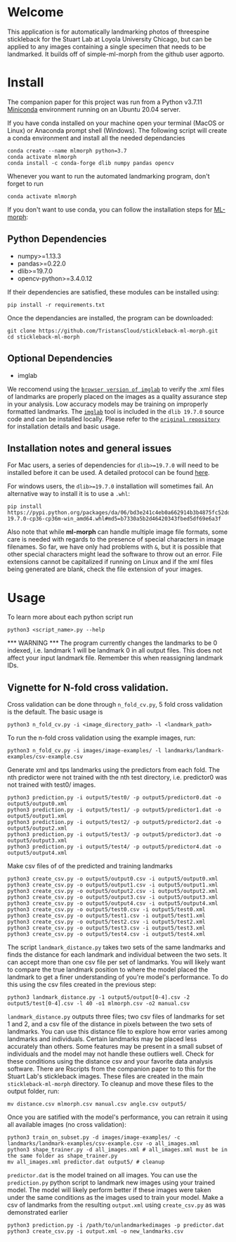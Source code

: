 # Welcome

This application is for automatically landmarking photos of threespine stickleback for the Stuart Lab at Loyola University Chicago, but can be applied to any images containing a single specimen that needs to be landmarked. It builds off of simple-ml-morph from the github user agporto.

# Install

The companion paper for this project was run from a Python v3.7.11 [Miniconda](https://docs.conda.io/en/latest/miniconda.html) environment running on an Ubuntu 20.04 server.
  
If you have conda installed on your machine open your terminal (MacOS or Linux) or Anaconda prompt shell (Windows). The following script will create a conda environment and install all the needed dependancies
```
conda create --name mlmorph python=3.7
conda activate mlmorph
conda install -c conda-forge dlib numpy pandas opencv
```
Whenever you want to run the automated landmarking program, don't forget to run 
```
conda activate mlmorph
```

If you don't want to use conda, you can follow the installation steps for [ML-morph](https://github.com/agporto/ml-morph):

## Python Dependencies

- numpy>=1.13.3
- pandas>=0.22.0
- dlib>=19.7.0
- opencv-python>=3.4.0.12

If their dependencies are satisfied, these modules can be installed using:
```
pip install -r requirements.txt
```

Once the dependancies are installed, the program can be downloaded:
```
git clone https://github.com/TristansCloud/stickleback-ml-morph.git
cd stickleback-ml-morph
```

## Optional Dependencies
- imglab

We reccomend using the [`browser version of imglab`](https://imglab.in/) to verify the .xml files of landmarks are properly placed on the images as a quality assurance step in your analysis. Low accuracy models may be training on improperly formatted landmarks. The [`imglab`](https://github.com/davisking/dlib/tree/master/tools/imglab) tool is included in the `dlib 19.7.0` source code and can be installed locally. 
Please refer to the [`original repository`](https://github.com/davisking/dlib/tree/master/tools/imglab) for installation details and basic usage.

## Installation notes and general issues
For Mac users, a series of dependencies for `dlib>=19.7.0` will need to be installed before it can be used. A detailed protocol can be found [here](https://medium.com/@210/install-dlib-on-mac-ff9f4d03ad8).

For windows users, the `dlib>=19.7.0` installation will sometimes fail. An alternative way to install it is to use a `.whl`:
    
    pip install https://pypi.python.org/packages/da/06/bd3e241c4eb0a662914b3b4875fc52dd176a9db0d4a2c915ac2ad8800e9e/dlib-19.7.0-cp36-cp36m-win_amd64.whl#md5=b7330a5b2d46420343fbed5df69e6a3f
    
Also note that while **ml-morph** can handle multiple image file formats, some care is needed with regards to the presence of special characters in image filenames. So far, we have only had problems with `&`, but it is possible that other special characters might lead the software to throw out an error. File extensions cannot be capitalized if running on Linux and if the xml files being generated are blank, check the file extension of your images.


# Usage

To learn more about each python script run
```
python3 <script_name>.py --help
```
*** WARNING *** The program currently changes the landmarks to be 0 indexed, i.e. landmark 1 will be landmark 0 in all output files. This does not affect your input landmark file. Remember this when reassigning landmark IDs.

## Vignette for N-fold cross validation.
Cross validation can be done through `n_fold_cv.py`, 5 fold cross validation is the default. The basic usage is
```
python3 n_fold_cv.py -i <image_directory_path> -l <landmark_path>
```
To run the n-fold cross validation using the example images, run:
```
python3 n_fold_cv.py -i images/image-examples/ -l landmarks/landmark-examples/csv-example.csv
```
  
Generate xml and tps landmarks using the predictors from each fold. The nth predictor were not trained with the nth test directory, i.e. predictor0 was not trained with test0/ images.
```
python3 prediction.py -i output5/test0/ -p output5/predictor0.dat -o output5/output0.xml
python3 prediction.py -i output5/test1/ -p output5/predictor1.dat -o output5/output1.xml
python3 prediction.py -i output5/test2/ -p output5/predictor2.dat -o output5/output2.xml
python3 prediction.py -i output5/test3/ -p output5/predictor3.dat -o output5/output3.xml
python3 prediction.py -i output5/test4/ -p output5/predictor4.dat -o output5/output4.xml
```
Make csv files of of the predicted and training landmarks
```
python3 create_csv.py -o output5/output0.csv -i output5/output0.xml
python3 create_csv.py -o output5/output1.csv -i output5/output1.xml
python3 create_csv.py -o output5/output2.csv -i output5/output2.xml
python3 create_csv.py -o output5/output3.csv -i output5/output3.xml
python3 create_csv.py -o output5/output4.csv -i output5/output4.xml
python3 create_csv.py -o output5/test0.csv -i output5/test0.xml
python3 create_csv.py -o output5/test1.csv -i output5/test1.xml
python3 create_csv.py -o output5/test2.csv -i output5/test2.xml
python3 create_csv.py -o output5/test3.csv -i output5/test3.xml
python3 create_csv.py -o output5/test4.csv -i output5/test4.xml
```
The script `landmark_distance.py` takes two sets of the same landmarks and finds the distance for each landmark and individual between the two sets. It can accept more than one csv file per set of landmarks. You will likely want to compare the true landmark position to where the model placed the landmark to get a finer understanding of you're model's performance. To do this using the csv files created in the previous step:
```
python3 landmark_distance.py -1 output5/output[0-4].csv -2 output5/test[0-4].csv -l 40 -o1 mlmorph.csv -o2 manual.csv
```
<!-- For the manually relandmarked points
```
python3 landmark_distance.py -1 output5/manual.csv -2 30_relandmarked_ml_format.csv -l 40 -a 30_relm_angle.csv -d 30_relm_distance.csv
``` -->

`landmark_distance.py` outputs three files; two csv files of landmarks for set 1 and 2, and a csv file of the distance in pixels between the two sets of landmarks. You can use this distance file to explore how error varies among landmarks and individuals. Certain landmarks may be placed less accurately than others. Some features may be present in a small subset of individuals and the model may not handle these outliers well. Check for these conditions using the distance csv and your favorite data analysis software. There are Rscripts from the companion paper to to this for the Stuart Lab's stickleback images. These files are created in the main `stickleback-ml-morph` directory. To cleanup and move these files to the output folder, run:
```
mv distance.csv mlmorph.csv manual.csv angle.csv output5/
```
Once you are satified with the model's performance, you can retrain it using all available images (no cross validation):
```
python3 train_on_subset.py -d images/image-examples/ -c landmarks/landmark-examples/csv-example.csv -o all_images.xml
python3 shape_trainer.py -d all_images.xml # all_images.xml must be in the same folder as shape_trainer.py
mv all_images.xml predictor.dat output5/ # cleanup
```
`predictor.dat` is the model trained on all images. You can use the `prediction.py` python script to landmark new images using your trained model. The model will likely perform better if these images were taken under the same conditions as the images used to train your model. Make a csv of landmarks from the resulting `output.xml` using `create_csv.py` as was demonstrated earlier
```
python3 prediction.py -i /path/to/unlandmarkedimages -p predictor.dat
python3 create_csv.py -i output.xml -o new_landmarks.csv
```